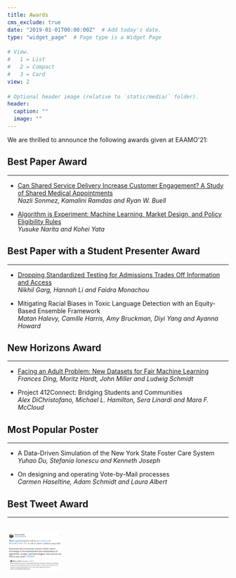 ```yaml
---
title: Awards
cms_exclude: true
date: "2019-01-01T00:00:00Z"  # Add today's date.
type: "widget_page"  # Page type is a Widget Page

# View.
#   1 = List
#   2 = Compact
#   3 = Card
view: 2

# Optional header image (relative to `static/media/` folder).
header:
  caption: ""
  image: ""
---
```


We are thrilled to announce the following awards given at EAAMO'21: 

## Best Paper Award    
---

- [Can Shared Service Delivery Increase Customer Engagement? A Study of Shared Medical Appointments](../accepted/acceptednonarchival/EAMO21_paper_151.pdf)  
*Nazli Sonmez, Kamalini Ramdas and Ryan W. Buell*

- [Algorithm is Experiment: Machine Learning, Market Design, and Policy Eligibility Rules](../accepted/acceptednonarchival/EAMO21_paper_58.pdf)  
*Yusuke Narita and Kohei Yata*

## Best Paper with a Student Presenter Award
---

- [Dropping Standardized Testing for Admissions Trades Off Information and Access](../accepted/acceptednonarchival/EAMO21_paper_38.pdf)  
*Nikhil Garg, Hannah Li and Faidra Monachou*

- Mitigating Racial Biases in Toxic Language Detection with an Equity-Based Ensemble Framework  
*Matan Halevy, Camille Harris, Amy Bruckman, Diyi Yang and Ayanna Howard*

## New Horizons Award 
---

- [Facing an Adult Problem: New Datasets for Fair Machine Learning](../accepted/acceptednonarchival/EAMO21_paper_16.pdf)  
*Frances Ding, Moritz Hardt, John Miller and Ludwig Schmidt*

- Project 412Connect: Bridging Students and Communities  
*Alex DiChristofano, Michael L. Hamilton, Sera Linardi and Mara F. McCloud*

## Most Popular Poster
---

- A Data-Driven Simulation of the New York State Foster Care System  
*Yuhao Du, Stefania Ionescu and Kenneth Joseph*

- On designing and operating Vote-by-Mail processes  
*Carmen Haseltine, Adam Schmidt and Laura Albert*

## Best Tweet Award 
---

<img style = "float:left; margin:20px 30px 10px 0px" src="images/besttweet.png" width="25%" height = "auto">

